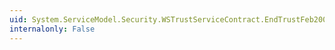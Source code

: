 ```yaml
---
uid: System.ServiceModel.Security.WSTrustServiceContract.EndTrustFeb2005ValidateResponse(System.IAsyncResult)
internalonly: False
---
```

